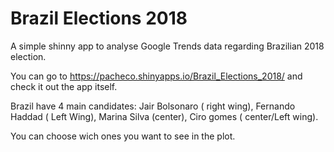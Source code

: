 # Brazil Elections 2018
A simple shinny app to analyse Google Trends data regarding Brazilian 2018 election.

You can go to https://pacheco.shinyapps.io/Brazil_Elections_2018/ and check it out the app itself.

Brazil have 4 main candidates: Jair Bolsonaro ( right wing), Fernando Haddad ( Left Wing), Marina Silva (center), Ciro gomes ( center/Left wing).

You can choose wich ones you want to see in the plot.


